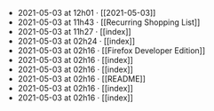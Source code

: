 - 2021-05-03 at 12h01 · [[2021-05-03]]
- 2021-05-03 at 11h43 · [[Recurring Shopping List]]
- 2021-05-03 at 11h27 · [[index]]
- 2021-05-03 at 02h24 · [[index]]
- 2021-05-03 at 02h16 · [[Firefox Developer Edition]]
- 2021-05-03 at 02h16 · [[index]]
- 2021-05-03 at 02h16 · [[index]]
- 2021-05-03 at 02h16 · [[README]]
- 2021-05-03 at 02h16 · [[index]]
- 2021-05-03 at 02h16 · [[index]]
